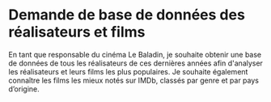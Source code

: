 # Demande de base de données des réalisateurs et films
En tant que responsable du cinéma Le Baladin,
je souhaite obtenir une base de données de tous les réalisateurs de ces dernières années afin d'analyser les réalisateurs et leurs films les plus populaires. Je souhaite également connaître les films les mieux notés sur IMDb, classés par genre et par pays d’origine.